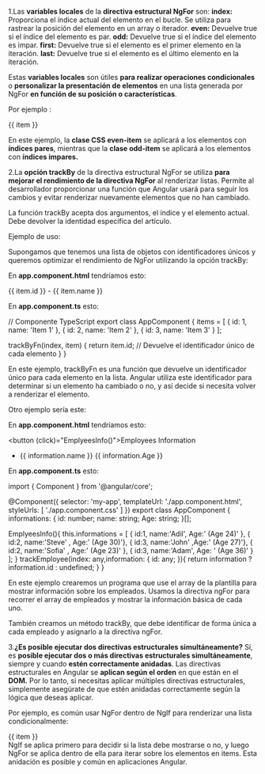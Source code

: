 1.Las **variables locales** de la **directiva estructural NgFor** son:
**index:** Proporciona el índice actual del elemento en el bucle. Se utiliza para rastrear la posición del elemento en un array o iterador.
**even:** Devuelve true si el índice del elemento es par.
**odd:** Devuelve true si el índice del elemento es impar.
**first:** Devuelve true si el elemento es el primer elemento en la iteración.
**last:** Devuelve true si el elemento es el último elemento en la iteración.

Estas **variables locales** son útiles **para realizar operaciones condicionales** o **personalizar la presentación de elementos** en una lista generada por NgFor **en función de su posición o características**.

Por ejemplo :

<div *ngFor="let item of items; let i = index" [ngClass]="{ 'even-item': i % 2 === 0, 'odd-item': i % 2 !== 0 }">
  {{ item }}
</div>

En este ejemplo, la **clase CSS even-item** se aplicará a los elementos con **índices pares**, mientras que la **clase odd-item** se aplicará a los elementos con **índices impares.**

2.La **opción trackBy** de la directiva estructural NgFor se utiliza **para mejorar el rendimiento de la directiva NgFor** al renderizar listas. Permite al desarrollador proporcionar una función que Angular usará para seguir los cambios y evitar renderizar nuevamente elementos que no han cambiado.

La función trackBy acepta dos argumentos, el índice y el elemento actual. Debe devolver la identidad específica del artículo.

Ejemplo de uso:

Supongamos que tenemos una lista de objetos con identificadores únicos y queremos optimizar el rendimiento de NgFor utilizando la opción trackBy:

En **app.component.html** tendríamos esto:

<div *ngFor="let item of items; trackBy: trackByFn">
  {{ item.id }} - {{ item.name }}
</div>

En **app.component.ts** esto:

// Componente TypeScript
export class AppComponent {
  items = [
    { id: 1, name: 'Item 1' },
    { id: 2, name: 'Item 2' },
    { id: 3, name: 'Item 3' }
  ];

  trackByFn(index, item) {
    return item.id; // Devuelve el identificador único de cada elemento
  }
}

En este ejemplo, trackByFn es una función que devuelve un identificador único para cada elemento en la lista. Angular utiliza este identificador para determinar si un elemento ha cambiado o no, y así decide si necesita volver a renderizar el elemento.

Otro ejemplo sería este:



En **app.component.html** tendríamos esto:

<button (click)="EmplyeesInfo()">Employees Information</button>
<ul>
  <li *ngFor="let information of informations; trackBy: trackEmployee">
    {{ information.name }}
    {{ information.Age }}
  </li>
</ul>

En **app.component.ts** esto:

import { Component } from '@angular/core';

@Component({
  selector: 'my-app',
  templateUrl: './app.component.html',
  styleUrls: [ './app.component.css' ]
})
export class AppComponent  {
  informations: { id: number; name: string; Age: string; }[];

  EmplyeesInfo(){
    this.informations = [
      { id:1, name:'Adil',  Age:' (Age 24)' },
      { id:2, name:'Steve' , Age:' (Age 30)'},
      { id:3, name:'John' ,Age:' (Age 27)'},
      { id:2, name:'Sofia' , Age:' (Age 23)' },
      { id:3, name:'Adam', Age: ' (Age 36)' }
    ];
  }
  trackEmployee(index: any,information: { id: any; }){
    return information ? information.id : undefined;
  }
}

En este ejemplo crearemos un programa que use el array de la plantilla para mostrar información sobre los empleados. Usamos la directiva ngFor para recorrer el array de empleados y mostrar la información básica de cada uno.

También creamos un método trackBy, que debe identificar de forma única a cada empleado y asignarlo a la directiva ngFor.

3.**¿Es posible ejecutar dos directivas estructurales simultáneamente?** Sí, es **posible ejecutar dos o más directivas estructurales simultáneamente**, siempre y cuando **estén correctamente anidadas**. Las directivas estructurales en Angular se **aplican según el orden** en que están en el **DOM.** Por lo tanto, si necesitas aplicar múltiples directivas estructurales, simplemente asegúrate de que estén anidadas correctamente según la lógica que deseas aplicar.

Por ejemplo, es común usar NgFor dentro de NgIf para renderizar una lista condicionalmente:

<div *ngIf="showList">
  <div *ngFor="let item of items">
    {{ item }}
  </div>
</div>
NgIf se aplica primero para decidir si la lista debe mostrarse o no, y luego NgFor se aplica dentro de ella para iterar sobre los elementos en items. Esta anidación es posible y común en aplicaciones Angular.






